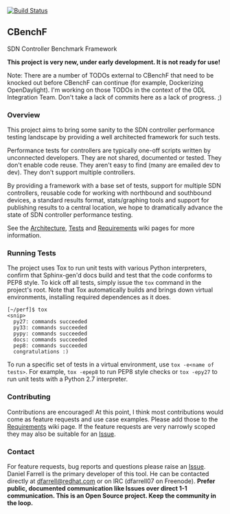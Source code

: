 [![Build Status](https://travis-ci.org/dfarrell07/CBenchF.svg?branch=master)](https://travis-ci.org/dfarrell07/CBenchF)

## CBenchF

SDN Controller Benchmark Framework

**This project is very new, under early development. It is not ready for use!**

Note: There are a number of TODOs external to CBenchF that need to be knocked out before CBenchF can continue (for example, Dockerizing OpenDaylight). I'm working on those TODOs in the context of the ODL Integration Team. Don't take a lack of commits here as a lack of progress. ;)

### Overview

This project aims to bring some sanity to the SDN controller performance testing landscape by providing a well architected framework for such tests.

Performance tests for controllers are typically one-off scripts written by unconnected developers. They are not shared, documented or tested. They don't enable code reuse. They aren't easy to find (many are emailed dev to dev). They don't support multiple controllers.

By providing a framework with a base set of tests, support for multiple SDN controllers, reusable code for working with northbound and southbound devices, a standard results format, stats/graphing tools and support for publishing results to a central location, we hope to dramatically advance the state of SDN controller performance testing.

See the [Architecture](https://github.com/dfarrell07/CBenchF/wiki/Architecture), [Tests](https://github.com/dfarrell07/CBenchF/wiki/Tests) and [Requirements](https://github.com/dfarrell07/CBenchF/wiki/Requirements) wiki pages for more information.

### Running Tests

The project uses Tox to run unit tests with various Python interpreters, confirm that Sphinx-gen'd docs build and test that the code conforms to PEP8 style. To kick off all tests, simply issue the `tox` command in the project's root. Note that Tox automatically builds and brings down virtual environments, installing required dependences as it does.

```
[~/perf]$ tox
<snip>
  py27: commands succeeded
  py33: commands succeeded
  pypy: commands succeeded
  docs: commands succeeded
  pep8: commands succeeded
  congratulations :)
```

To run a specific set of tests in a virtual environment, use `tox -e<name of tests>`. For example, `tox -epep8` to run PEP8 style checks or `tox -epy27` to run unit tests with a Python 2.7 interpreter.

### Contributing

Contributions are encouraged! At this point, I think most contributions would come as feature requests and use case examples. Please add those to the [Requirements](https://github.com/dfarrell07/CBenchF/wiki/Requirements) wiki page. If the feature requests are very narrowly scoped they may also be suitable for an [Issue](https://github.com/dfarrell07/CBenchF/issues).

### Contact

For feature requests, bug reports and questions please raise an [Issue](https://github.com/dfarrell07/CBenchF/issues). Daniel Farrell is the primary developer of this tool. He can be contacted directly at dfarrell@redhat.com or on IRC (dfarrell07 on Freenode). **Prefer public, documented communication like Issues over direct 1-1 communication. This is an Open Source project. Keep the community in the loop.**
